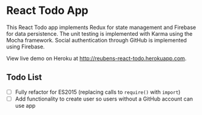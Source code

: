 # React Todo App

This React Todo app implements Redux for state management and Firebase for data persistence. The unit testing is implemented with Karma using the Mocha framework. Social authentication through GitHub is implemented using Firebase.

View live demo on Heroku at http://reubens-react-todo.herokuapp.com.

## Todo List

- [ ] Fully refactor for ES2015 (replacing calls to `require()` with `import`)
- [ ] Add functionality to create user so users without a GitHub account can use app
